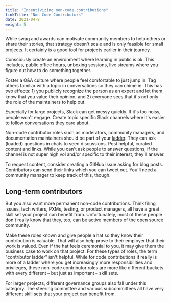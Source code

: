 ```yaml
---
title: "Incentivizing non-code contributions"
linkTitle: "Non-Code Contributors"
date: 2021-04-8
weight: 5
---
```


While swag and awards can motivate community members to help others or share their stories, that strategy doesn't scale and is only feasible for small projects. It certainly is a good tool for projects earlier in their journey.  

Consciously create an environment where learning in public is ok. This includes, public office hours, unboxing sessions, live streams where you figure out how to do something together.  

Foster a Q&A culture where people feel comfortable to just jump in. Tag others familiar with a topic in conversations so they can chime in. This has two effects: 1) you publicly recognize the person as an expert and let them know that you value their opinion, and 2) everyone sees that it's not only the role of the maintainers to help out.  

Especially for large projects, Slack can get messy quickly. If it's too noisy, people won't engage. Create topic specific Slack channels where it's easier to follow conversations they care about.  

Non-code contributor roles such as moderators, community managers, and documentation maintainers should be part of your [ladder]. They can ask (loaded) questions in chats to seed discussions. Post helpful, curated content and links. While you can't ask people to answer questions, if the channel is not super high vol and/or specific to their interest, they'll answer.  

To request content, consider creating a GitHub issue asking for blog posts. Contributors can send their links which you can tweet out. You'll need a community manager to keep track of this, though.

[ladder]: https://github.com/cncf/project-template/blob/main/CONTRIBUTOR_LADDER.md

## Long-term contributors

But you also want more permanent non-code contributions. Think filing issues, tech writers, PXMs, testing, or product managers, all have a great skill set your project can benefit from. Unfortunately, most of these people don't really know that they, too, can be active members of the open source community.

Make these roles known and give people a hat so they know their contribution is valuable. That will also help prove to their employer that their work is valued. Even if the hat feels ceremonial to you, it may give them the business case to work on that project.
For these types of roles, the term "contributor ladder" isn't helpful. While for code contributions it really is more of a ladder where you get increasingly more responsibilities and privileges, these non-code contributor roles are more like different buckets with every different – but just as important – skill sets.

For larger projects, different governance groups also fall under this category. The steering committee and various subcommittees all have very different skill sets that your project can benefit from.

